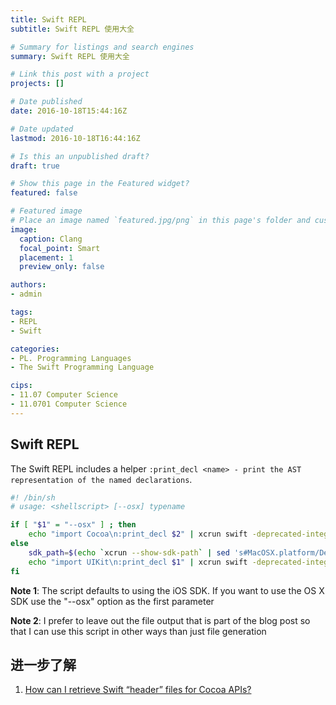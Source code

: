```yaml
---
title: Swift REPL
subtitle: Swift REPL 使用大全

# Summary for listings and search engines
summary: Swift REPL 使用大全

# Link this post with a project
projects: []

# Date published
date: 2016-10-18T15:44:16Z

# Date updated
lastmod: 2016-10-18T16:44:16Z

# Is this an unpublished draft?
draft: true

# Show this page in the Featured widget?
featured: false

# Featured image
# Place an image named `featured.jpg/png` in this page's folder and customize its options here.
image:
  caption: Clang
  focal_point: Smart
  placement: 1
  preview_only: false

authors:
- admin

tags:
- REPL
- Swift

categories:
- PL. Programming Languages
- The Swift Programming Language

cips: 
- 11.07 Computer Science 
- 11.0701 Computer Science
---
```


## Swift REPL

The Swift REPL includes a helper `:print_decl <name> - print the AST representation of the named declarations`.

```bash
#! /bin/sh
# usage: <shellscript> [--osx] typename

if [ "$1" = "--osx" ] ; then
    echo "import Cocoa\n:print_decl $2" | xcrun swift -deprecated-integrated-repl
else
    sdk_path=$(echo `xcrun --show-sdk-path` | sed 's#MacOSX.platform/Developer/SDKs/MacOSX10.10.sdk#iPhoneSimulator.platform/Developer/SDKs/iPhoneSimulator8.0.sdk#')
    echo "import UIKit\n:print_decl $1" | xcrun swift -deprecated-integrated-repl -sdk "$sdk_path"
fi
```

**Note 1**: The script defaults to using the iOS SDK. If you want to use the OS X SDK use the "--osx" option as the first parameter

**Note 2**: I prefer to leave out the file output that is part of the blog post so that I can use this script in other ways than just file generation


## 进一步了解

1. [How can I retrieve Swift “header” files for Cocoa APIs?](https://stackoverflow.com/questions/24887454/how-can-i-retrieve-swift-header-files-for-cocoa-apis)